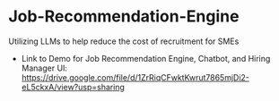 # Job-Recommendation-Engine
Utilizing LLMs to help reduce the cost of recruitment for SMEs
- Link to Demo for Job Recommendation Engine, Chatbot, and Hiring Manager UI: https://drive.google.com/file/d/1ZrRiqCFwktKwrut7865mjDi2-eL5ckxA/view?usp=sharing
